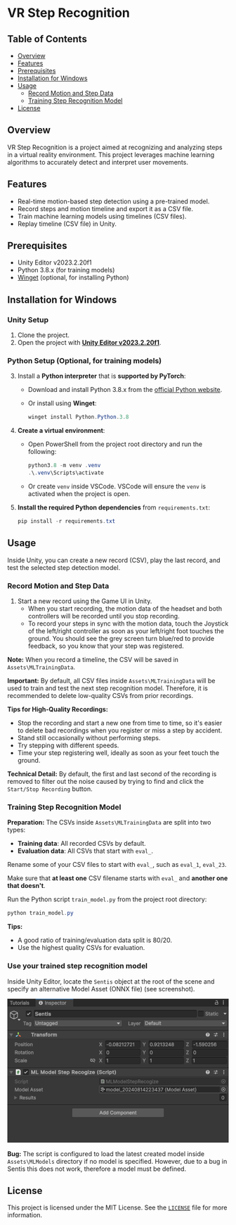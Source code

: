 # VR Step Recognition

## Table of Contents

- [Overview](#overview)
- [Features](#features)
- [Prerequisites](#prerequisites)
- [Installation for Windows](#installation-for-windows)
- [Usage](#usage)
  - [Record Motion and Step Data](#record-motion-and-step-data)
  - [Training Step Recognition Model](#training-step-recognition-model)
- [License](#license)

## Overview

VR Step Recognition is a project aimed at recognizing and analyzing steps in a virtual reality environment. This project leverages machine learning algorithms to accurately detect and interpret user movements.

## Features

- Real-time motion-based step detection using a pre-trained model.
- Record steps and motion timeline and export it as a CSV file.
- Train machine learning models using timelines (CSV files).
- Replay timeline (CSV file) in Unity.

## Prerequisites

- Unity Editor v2023.2.20f1
- Python 3.8.x (for training models)
- [Winget](https://github.com/microsoft/winget-cli) (optional, for installing Python)

## Installation for Windows

### Unity Setup

1. Clone the project.
2. Open the project with [**Unity Editor v2023.2.20f1**](https://unity.com/releases/editor/whats-new/2023.2.20#installs).

### Python Setup (Optional, for training models)

3. Install a **Python interpreter** that is **supported by PyTorch**:

   - Download and install Python 3.8.x from the [official Python website](https://www.python.org/downloads/release/python-3819/).
   - Or install using **Winget**:

     ```powershell
     winget install Python.Python.3.8
     ```

4. **Create a virtual environment**:
   - Open PowerShell from the project root directory and run the following:

     ```powershell
     python3.8 -m venv .venv
     .\.venv\Scripts\activate 
     ```

   - Or create `venv` inside VSCode. VSCode will ensure the `venv` is activated when the project is open.

5. **Install the required Python dependencies** from `requirements.txt`:

   ```powershell
   pip install -r requirements.txt
   ```

## Usage

Inside Unity, you can create a new record (CSV), play the last record, and test the selected step detection model.

### Record Motion and Step Data

1. Start a new record using the Game UI in Unity.
   - When you start recording, the motion data of the headset and both controllers will be recorded until you stop recording.
   - To record your steps in sync with the motion data, touch the Joystick of the left/right controller as soon as your left/right foot touches the ground. You should see the grey screen turn blue/red to provide feedback, so you know that your step was registered.

**Note:** When you record a timeline, the CSV will be saved in `Assets\MLTrainingData`.

**Important:** By default, all CSV files inside `Assets\MLTrainingData` will be used to train and test the next step recognition model. Therefore, it is recommended to delete low-quality CSVs from prior recordings.

**Tips for High-Quality Recordings:**

- Stop the recording and start a new one from time to time, so it's easier to delete bad recordings when you register or miss a step by accident.
- Stand still occasionally without performing steps.
- Try stepping with different speeds.
- Time your step registering well, ideally as soon as your feet touch the ground.

**Technical Detail:** By default, the first and last second of the recording is removed to filter out the noise caused by trying to find and click the `Start/Stop Recording` button.

### Training Step Recognition Model

**Preparation:** The CSVs inside `Assets\MLTrainingData` are split into two types:

- **Training data**: All recorded CSVs by default.
- **Evaluation data**: All CSVs that start with `eval_`.

Rename some of your CSV files to start with `eval_`, such as `eval_1`, `eval_23`.

Make sure that **at least one** CSV filename starts with `eval_` and **another one that doesn't**.

Run the Python script `train_model.py` from the project root directory:

```powershell
python train_model.py
```

**Tips:**

- A good ratio of training/evaluation data split is 80/20.
- Use the highest quality CSVs for evaluation.

### Use your trained step recognition model

Inside Unity Editor, locate the `Sentis` object at the root of the scene and specify an alternative Model Asset (ONNX file) (see screenshot).

![Sentis object properties](image.png)

**Bug:** The script is configured to load the latest created model inside `Assets\MLModels` directory if no model is specified. However, due to a bug in Sentis this does not work, therefore a model must be defined.

## License

This project is licensed under the MIT License. See the [`LICENSE`](LICENSE) file for more information.
